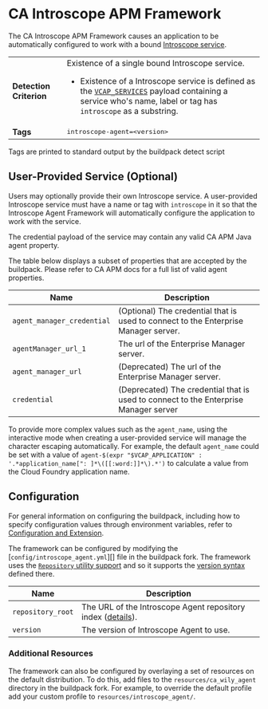 # CA Introscope APM Framework
The CA Introscope APM Framework causes an application to be automatically configured to work with a bound [Introscope service][].

<table>
  <tr>
    <td><strong>Detection Criterion</strong></td><td>Existence of a single bound Introscope service.
      <ul>
        <li>Existence of a Introscope service is defined as the <a href="http://docs.cloudfoundry.org/devguide/deploy-apps/environment-variable.html#VCAP-SERVICES"><code>VCAP_SERVICES</code></a> payload containing a service who's name, label or tag has <code>introscope</code> as a substring.</li>
      </ul>
    </td>
  </tr>
  <tr>
    <td><strong>Tags</strong></td>
    <td><tt>introscope-agent=&lt;version&gt;</tt></td>
  </tr>
</table>
Tags are printed to standard output by the buildpack detect script

## User-Provided Service (Optional)
Users may optionally provide their own Introscope service. A user-provided Introscope service must have a name or tag with `introscope` in it so that the Introscope Agent Framework will automatically configure the application to work with the service.

The credential payload of the service may contain any valid CA APM Java agent property.

The table below displays a subset of properties that are accepted by the buildpack.
Please refer to CA APM docs for a full list of valid agent properties.


| Name | Description
| ---- | -----------
|`agent_manager_credential`| (Optional) The credential that is used to connect to the Enterprise Manager server.
|`agentManager_url_1` | The url of the Enterprise Manager server.
|`agent_manager_url`| (Deprecated) The url of the Enterprise Manager server.
|`credential`| (Deprecated) The credential that is used to connect to the Enterprise Manager server


To provide more complex values such as the `agent_name`, using the interactive mode when creating a user-provided service will manage the character escaping automatically. For example, the default `agent_name` could be set with a value of `agent-$(expr "$VCAP_APPLICATION" : '.*application_name[": ]*\([[:word:]]*\).*')` to calculate a value from the Cloud Foundry application name.

## Configuration
For general information on configuring the buildpack, including how to specify configuration values through environment variables, refer to [Configuration and Extension][].

The framework can be configured by modifying the [`config/introscope_agent.yml`][] file in the buildpack fork.  The framework uses the [`Repository` utility support][repositories] and so it supports the [version syntax][] defined there.

| Name | Description
| ---- | -----------
| `repository_root` | The URL of the Introscope Agent repository index ([details][repositories]).
| `version` | The version of Introscope Agent to use.

### Additional Resources
The framework can also be configured by overlaying a set of resources on the default distribution.  To do this, add files to the `resources/ca_wily_agent` directory in the buildpack fork.  For example, to override the default profile add your custom profile to `resources/introscope_agent/`.

[Configuration and Extension]: ../README.md#configuration-and-extension
[`config/intoscope_agent.yml`]: ../config/intoscope_agent.yml
[Introscope service]: http://www.ca.com/us/opscenter/ca-application-performance-management.aspx
[repositories]: extending-repositories.md
[version syntax]: extending-repositories.md#version-syntax-and-ordering
